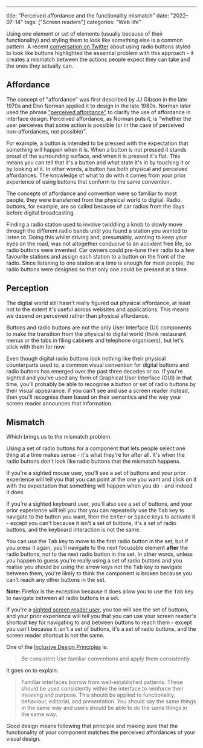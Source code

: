 ---
title: "Perceived affordance and the functionality mismatch"
date: "2022-07-14"
tags: ["Screen readers"]
categories: "Web life"

Using one element or set of elements (usually because of their functionality) and styling them to look like something else is a common pattern. A recent [conversation on Twitter](https://twitter.com/LeaVerou/status/1545712667515654144) about using radio buttons styled to look like buttons highlighted the essential problem with this approach - it creates a mismatch between the actions people expect they can take and the ones they actually can.

## Affordance

The concept of "affordance" was first described by JJ Gibson in the late 1970s and Don Norman applied it to design in the late 1980s. Norman later used the phrase ["perceived affordance"](https://jnd.org/affordances_and_design/) to clarify the use of affordance in interface design. Perceived affordance, as Norman puts it, is "whether the user perceives that some action is possible (or in the case of perceived non-affordances, not possible)".

For example, a button is intended to be pressed with the expectation that something will happen when it is. When a button is not pressed it stands proud of the surrounding surface, and when it is pressed it's flat. This means you can tell that it's a button and what state it's in by touching it or by looking at it. In other words, a button has both physical and perceived affordances. The knowledge of what to do with it comes from your prior experience of using buttons that conform to the same convention.

The concepts of affordance and convention were so familiar to most people, they were transferred from the physical world to digital. Radio buttons, for example, are so called because of car radios from the days before digital broadcasting.

Finding a radio station used to involve twiddling a knob to slowly move through the different radio bands until you found a station you wanted to listen to. Doing this whilst driving and, presumably, wanting to keep your eyes on the road, was not altogether conducive to an accident free life, so radio buttons were invented.
Car owners could pre-tune their radio to a few favourite stations and assign each station to a button on the front of the radio. Since listening to one station at a time is enough for most people, the radio buttons were designed so that only one could be pressed at a time. 

## Perception

The digital world still hasn't really figured out physical affordance, at least not to the extent it's useful across websites and applications. This means we depend on perceived rather than physical affordance.

Buttons and radio buttons are not the only User Interface (UI) components to make the transition from the physical to digital world (think restaurant menus or the tabs in filing cabinets and telephone organisers), but let's stick with them for now. 

Even though digital radio buttons look nothing like their physical counterparts used to, a common visual convention for digital buttons and radio buttons has emerged over the past three decades or so. If you're sighted and you've used any form of Graphical User Interface (GUI) in that time, you'll probably be able to recognise a button or set of radio buttons by their visual appearance. if you can't see and use a screen reader instead, then you'll recognise them based on their semantics and the way your screen reader announces that information.

## Mismatch

Which brings us to the mismatch problem.

Using a set of radio buttons for a component that lets people select one thing at a time makes sense - it's what they're for after all. It's when the radio buttons don't look like radio buttons that the mismatch happens.

If you're a sighted mouse user, you'll see a set of buttons and your prior experience will tell you that you can point at the one you want and click on it with the expectation that something will happen when you do - and indeed it does.

If you're a sighted keyboard user, you'll also see a set of buttons, and your prior experience will tell you that you can repeatedly use the <kbd>Tab</kbd> key to navigate to the button you want, then the <kbd>Enter</kbd> or <kbd>Space</kbd> keys to activate it - except you can't because it isn't a set of buttons, it's a set of radio buttons, and the keyboard interaction is not the same.

You can use the <kbd>Tab</kbd> key to move to the first radio button in the set, but if you press it again, you'll navigate to the next focusable element **after** the radio buttons, not to the next radio button in the set. In other words, unless you happen to guess you're really using a set of radio buttons and you realise you should be using the arrow keys not the <kbd>Tab</kbd> key to navigate between them, you're likely to think the component is broken because you can't reach any other buttons in the set.

**Note:** Firefox is the exception because it does allow you to use the <kbd>Tab</kbd> key to navigate between all radio buttons in a set.

If you're a [sighted screen reader user](https://webaim.org/projects/screenreadersurvey9/#disabilitytypes), you too will see the set of buttons, and your prior experience will tell you that you can use your screen reader's shortcut key for navigating to and between buttons to reach them - except you can't because it isn't a set of buttons, it's a set of radio buttons, and the screen reader shortcut is not the same.

One of the [Inclusive Design Principles](https://inclusivedesignprinciples.org) is:

>Be consistent
>Use familiar conventions and apply them consistently.

It goes on to explain:

>Familiar interfaces borrow from well-established patterns. These should be used consistently within the interface to reinforce their meaning and purpose.
>This should be applied to functionality, behaviour, editorial, and presentation. You should say the same things in the same way and users should be able to do the same things in the same way.

Good design means following that principle and making sure that the functionality of your component matches the perceived affordances of your visual design.
